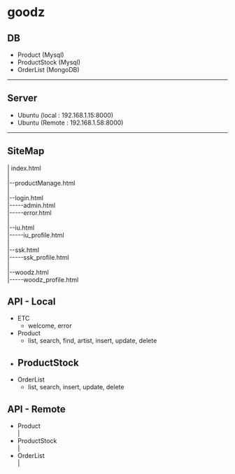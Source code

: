 # goodz

## DB

-  Product (Mysql)
-  ProductStock (Mysql)
-  OrderList (MongoDB)

---

## Server

-  Ubuntu (local : 192.168.1.15:8000)
-  Ubuntu (Remote : 192.168.1.58:8000)

---

## SiteMap

| index.html <br>
| <br>
|--productManage.html <br>
| <br>
|--login.html <br>
|-----admin.html <br>
|-----error.html <br>
| <br>
|--iu.html <br>
|-----iu_profile.html <br>
| <br>
|--ssk.html <br>
|-----ssk_profile.html <br>
| <br>
|--woodz.html <br>
|-----woodz_profile.html <br>

## API - Local

-  ETC <br>
   -  welcome, error
-  Product <br>
   -  list, search, find, artist, insert, update, delete
-  ## ProductStock <br>
-  OrderList <br>
   -  list, search, insert, update, delete

## API - Remote

-  Product <br>
   |
-  ProductStock <br>
   |
-  OrderList <br>
   |
